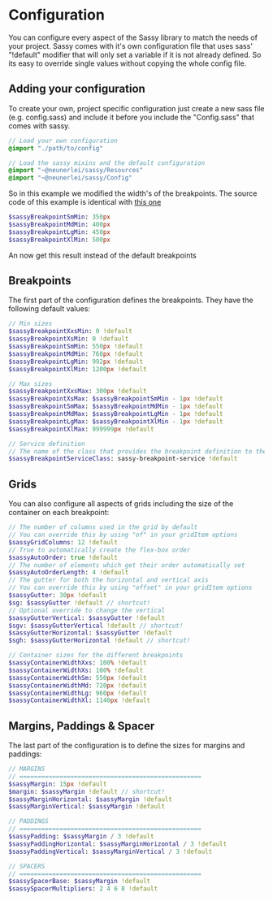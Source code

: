# Configuration
You can configure every aspect of the Sassy library to match the needs of your project. Sassy
comes with it's own configuration file that uses sass' "!default" modifier that will only set a variable if it is not already defined.
So its easy to override single values without copying the whole config file.

## Adding your configuration
To create your own, project specific configuration just create a new sass file (e.g. config.sass) and 
include it before you include the "Config.sass" that comes with sassy.

```sass
// Load your own configuration
@import "./path/to/config"

// Load the sassy mixins and the default configuration
@import "~@neunerlei/sassy/Resources"
@import "~@neunerlei/sassy/Config"
```

So in this example we modified the width's of the breakpoints. The source code
of this example is identical with [this one](./breakpoints.md#example)
```sass
$sassyBreakpointSmMin: 350px
$sassyBreakpointMdMin: 400px
$sassyBreakpointLgMin: 450px
$sassyBreakpointXlMin: 500px
```

An now get this result instead of the default breakpoints

<Preview href="/examples/configuration" />

## Breakpoints
The first part of the configuration defines the breakpoints. They have the following default values:
```sass
// Min sizes
$sassyBreakpointXxsMin: 0 !default
$sassyBreakpointXsMin: 0 !default
$sassyBreakpointSmMin: 550px !default
$sassyBreakpointMdMin: 768px !default
$sassyBreakpointLgMin: 992px !default
$sassyBreakpointXlMin: 1200px !default

// Max sizes
$sassyBreakpointXxsMax: 300px !default
$sassyBreakpointXsMax: $sassyBreakpointSmMin - 1px !default
$sassyBreakpointSmMax: $sassyBreakpointMdMin - 1px !default
$sassyBreakpointMdMax: $sassyBreakpointLgMin - 1px !default
$sassyBreakpointLgMax: $sassyBreakpointXlMin - 1px !default
$sassyBreakpointXlMax: 999999px !default

// Service definition
// The name of the class that provides the breakpoint definition to the js counterpart
$sassyBreakpointServiceClass: sassy-breakpoint-service !default
```

## Grids
You can also configure all aspects of grids including the size of the container on each breakpoint:
```sass
// The number of columns used in the grid by default
// You can override this by using "of" in your gridItem options
$sassyGridColumns: 12 !default
// True to automatically create the flex-box order
$sassyAutoOrder: true !default
// The number of elements which get their order automatically set
$sassyAutoOrderLength: 4 !default
// The gutter for both the horizontal and vertical axis
// You can override this by using "offset" in your gridItem options
$sassyGutter: 30px !default
$sg: $sassyGutter !default // shortcut!
// Optional override to change the vertical
$sassyGutterVertical: $sassyGutter !default
$sgv: $sassyGutterVertical !default // shortcut!
$sassyGutterHorizontal: $sassyGutter !default
$sgh: $sassyGutterHorizontal !default // shortcut!

// Container sizes for the different breakpoints
$sassyContainerWidthXxs: 100% !default
$sassyContainerWidthXs: 100% !default
$sassyContainerWidthSm: 550px !default
$sassyContainerWidthMd: 720px !default
$sassyContainerWidthLg: 960px !default
$sassyContainerWidthXl: 1140px !default
```

## Margins, Paddings & Spacer
The last part of the configuration is to define the sizes for margins and paddings:
```sass
// MARGINS
// ==================================================
$sassyMargin: 15px !default
$margin: $sassyMargin !default // shortcut!
$sassyMarginHorizontal: $sassyMargin !default
$sassyMarginVertical: $sassyMargin !default

// PADDINGS
// ==================================================
$sassyPadding: $sassyMargin / 3 !default
$sassyPaddingHorizontal: $sassyMarginHorizontal / 3 !default
$sassyPaddingVertical: $sassyMarginVertical / 3 !default

// SPACERS
// ==================================================
$sassySpacerBase: $sassyMargin !default
$sassySpacerMultipliers: 2 4 6 8 !default
```
